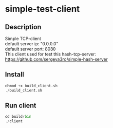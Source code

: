 # simple-test-client

## Description
Simple TCP-client  
default server ip: "0.0.0.0"  
default server port: 8080  
This client used for test this hash-tcp-server: https://github.com/sergeya3ro/simple-hash-server  

## Install
```python
chmod +x build_client.sh
./build_client.sh
```

## Run client
```python
cd build/bin
./client
```
